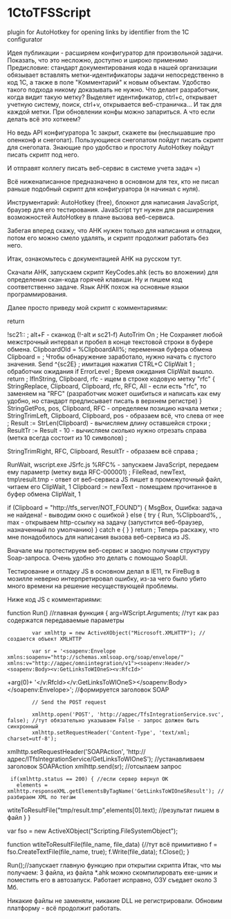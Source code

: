 # 1CtoTFSScript
plugin for AutoHotkey for opening links by identifier from the 1C configurator

Идея публикации - расширяем конфигуратор для произвольной задачи. Показать, что это несложно, доступно и широко применимо
Предисловие: стандарт документирования кода в нашей организации обязывает вставлять метки-идентификаторы задачи непосредственно в код 1С, а также в поле "Комментарий" к новым объектам. Удобство такого подхода никому доказывать не нужно. Что делает разработчик, когда видит такую метку? Выделяет идентификатор, ctrl+c, открывает учетную систему, поиск, ctrl+v, открывается веб-страничка... И так для каждой метки. При обновлении конфы можно запариться. А что если делать всё это хоткеем?

Но ведь API конфигуратора 1с закрыт, скажете вы (неслышавшие про опенконф и снегопат). Пользующиеся снегопатом пойдут писать скрипт для снегопата. Знающие про удобство и простоту AutoHotkey пойдут писать скрипт под него.

И отправят коллегу писать веб-сервис в системе учета задач =)

Всё ниженаписанное предназначено в основном для тех, кто не писал раньше подобный скрипт для конфигуратора (я начинал с нуля).

Инструментарий: AutoHotkey (free), блокнот для написания JavaScript, браузер для его тестирования. JavaScript тут нужен для расширения возможностей AutoHotkey в плане вызова веб-сервиса.

Забегая вперед скажу, что AHK нужен только для написания и отладки, потом его можно смело удалять, и скрипт продолжит работать без него.

Итак, ознакомьтесь с документацией AHK на русском тут.

Скачали AHK, запускаем скрипт KeyCodes.ahk (есть во вложении) для определения скан-кода горячей клавиши. Ну и пишем код соответственно задаче. Язык AHK похож на основные языки программирования.

Далее просто приведу мой скрипт с комментариями:

return


!sc21:: ; alt+F - сканкод (!-alt <span>и sc21-f)</span>
AutoTrim On ; Не Сохраняет любой межстрочный интервал и пробел в конце текстовой строки в буфере обмена.
ClipboardOld = %ClipboardAll%; переменная буфера обмена
Clipboard = ; Чтобы обнаружение заработало, нужно начать с пустого значения.
Send ^{sc2E} ; имитация нажатия CTRL+C
ClipWait 1 ; обработчик ожидания
if ErrorLevel ; Время ожидания ClipWait вышло.
    return
;
IfInString, Clipboard, rfc - ищем в строке кодовую метку "rfc"
{
StringReplace, Clipboard, Clipboard, rfc, RFC, All - если есть "rfc", то заменяем на "RFC" (разработчик может ошибиться и написать как ему удобно, но стандарт предписывает писать в верхнем регистре)
}
StringGetPos, pos, Clipboard, RFC - определяем позицию начала метки
;
StringTrimLeft, Clipboard, Clipboard, pos - образаем всё, что слева от нее
;
Result := StrLen(Clipboard) - вычисляем длину оставшейся строки
;
ResultTr := Result - 10 - вычисляем сколько нужно отрезать справа (метка всегда состоит из 10 символов)
;

StringTrimRight, RFC, Clipboard, ResultTr - образаем всё справа
;

RunWait, wscript.exe JSrfc.js %RFC% - запускаем JavaScript, передаем ему параметр (метку вида RFC-000001)
;
FileRead, newText, tmp\result.tmp - ответ от веб-сервиса JS пишет в промежуточный файл, читаем его
ClipWait, 1
Clipboard := newText - помещаем прочитанное в буфер обмена
ClipWait, 1

if (Clipboard = "http://tfs_server/NOT_FOUND") {
MsgBox, Ошибка: задача не найдена! - выводим окно с ошибкой
}
else {
try {
    Run, %Clipboard%, , max - открываем http-ссылку на задачу (запустится веб-браузер, назначенный по умолчанию)
} catch e {
}
}
return
;
Теперь раскажу, что мне понадобилось для написания вызова веб-сервиса из JS.

Вначале мы протестируем веб-сервис и заодно получим структуру Soap-запроса. Очень удобно это делать с помощью SoapUI.

Тестирование и отладку JS в основном делал в IE11, тк FireBug в мозилле неверно интерпретировал ошибку, из-за чего было убито много времени на решение несуществующей проблемы.

Ниже код JS с комментариями:

function Run() //главная функция
{
arg=WScript.Arguments; //тут как раз содержатся передаваемые параметры

            var xmlhttp = new ActiveXObject("Microsoft.XMLHTTP"); //создается объект XMLHTTP
           
            var sr = '<soapenv:Envelope xmlns:soapenv="http://schemas.xmlsoap.org/soap/envelope/" xmlns:v="http://адрес/omniintegration/v1"><soapenv:Header/><soapenv:Body><v:GetLinksToWIOneS><v:RfcId>'
+arg(0)+ 
'</v:RfcId></v:GetLinksToWIOneS></soapenv:Body></soapenv:Envelope>'; //формируется заголовок SOAP

            // Send the POST request

            xmlhttp.open('POST', 'http://адрес/TfsIntegrationService.svc', false); //тут обязательно указываем False - запрос должен быть синхронный
            xmlhttp.setRequestHeader('Content-Type', 'text/xml; charset=utf-8');
xmlhttp.setRequestHeader('SOAPAction', 'http://адрес/ITfsIntegrationService/GetLinksToWIOneS'); //устанавливаем заголовок SOAPAction
            xmlhttp.send(sr); //отсылаем запрос
      
  
     if(xmlhttp.status == 200) { //если сервер вернул ОК
       elements = xmlhttp.responseXML.getElementsByTagName('GetLinksToWIOneSResult'); //разбираем XML по тегам

wtiteToResultFile("tmp/result.tmp",elements[0].text); //результат пишем в файл
         }
  }

var fso = new ActiveXObject("Scripting.FileSystemObject");

function wtiteToResultFile(file_name, file_data) {//тут всё примитивно
    f = fso.CreateTextFile(file_name, true);
    f.Write(file_data);
    f.Close();
}

Run();//запускает главную функцию при открытии скрипта
Итак, что мы получаем: 3 файла, из файла *.ahk можно скомпилировать exe-шник и поместить его в автозапуск. Работает исправно, ОЗУ съедает около 3 Мб.

Никакие файлы не заменяли, никакие DLL не регистрировали. Обновим платформу - всё продолжит работать.
